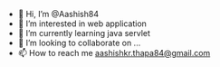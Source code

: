 - 👋 Hi, I’m @Aashish84
- 👀 I’m interested in web application
- 🌱 I’m currently learning java servlet
- 💞️ I’m looking to collaborate on ...
- 📫 How to reach me aashishkr.thapa84@gmail.com

<!---
Aashish84/Aashish84 is a ✨ special ✨ repository because its `README.md` (this file) appears on your GitHub profile.
You can click the Preview link to take a look at your changes.
--->
